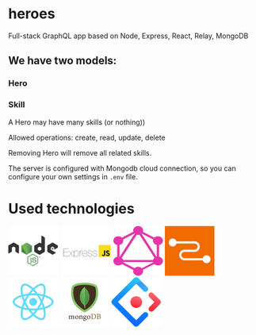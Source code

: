 # heroes
Full-stack GraphQL app based on Node, Express, React, Relay, MongoDB

## We have two models:

### Hero
### Skill

A Hero may have many skills (or nothing))

Allowed operations: create, read, update, delete

Removing Hero will remove all related skills.

The server is configured with Mongodb cloud connection, so you can configure your own settings in ```.env``` file.

# Used technologies

<div>
  <img src="/light/src/img/node.png" alt="Node.js" height="100" width="100">&nbsp;
  <img src="/light/src/img/express.png" alt="Express.js" height="100" width="100">
  <img src="/light/src/img/graphql.png" alt="GraphQL" height="100" width="100">
  <img src="/light/src/img/relay.png" alt="Relay.js" height="100" width="100">
  <img src="/light/src/img/react.png" alt="React.js" height="100" width="100">
  <img src="/light/src/img/mongodb.png" alt="MongoDB" height="100" width="100">
  <img src="/light/src/img/antd.png" alt="Ant design" height="100" width="100">
</div>
